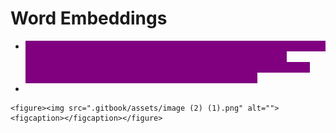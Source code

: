 # Word Embeddings

* <mark style="color:purple;background-color:purple;">**In NLP, word embedding is a term used for the representation of words for text analysis, typically in the form of real value vector that encodes the meaning of the word such that the vector closer in the vector space are expected to be similar in the meaning**</mark>
*

    <figure><img src=".gitbook/assets/image (2) (1).png" alt=""><figcaption></figcaption></figure>
